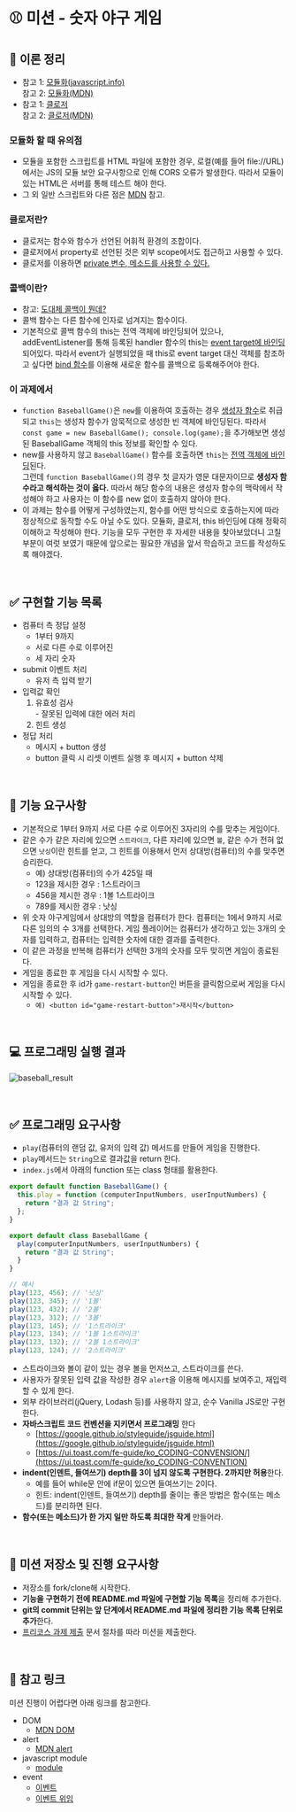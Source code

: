# ⚾ 미션 - 숫자 야구 게임


## 📝 이론 정리
- 참고 1: [모듈화(javascript.info)](https://ko.javascript.info/import-export)  
  참고 2: [모듈화(MDN)](https://developer.mozilla.org/ko/docs/Web/JavaScript/Guide/Modules)
- 참고 1: [클로저](https://hyunseob.github.io/2016/08/30/javascript-closure/)  
  참고 2: [클로저(MDN)](https://developer.mozilla.org/ko/docs/Web/JavaScript/Closures)
### 모듈화 할 때 유의점
- 모듈을 포함한 스크립트를 HTML 파일에 포함한 경우, 로컬(예를 들어 file://URL)에서는 JS의 모듈 보안 요구사항으로 인해 CORS 오류가 발생한다. 따라서 모듈이 있는 HTML은 서버를 통해 테스트 해야 한다.
- 그 외 일반 스크립트와 다른 점은 [MDN](https://developer.mozilla.org/ko/docs/Web/JavaScript/Guide/Modules#other_differences_between_modules_and_standard_scripts) 참고.
### 클로저란?
- 클로저는 함수와 함수가 선언된 어휘적 환경의 조합이다.
- 클로저에서 property로 선언된 것은 외부 scope에서도 접근하고 사용할 수 있다.
- 클로저를 이용하면 [private 변수, 메소드를 사용할 수 있다.](https://developer.mozilla.org/ko/docs/Web/JavaScript/Closures#%ED%81%B4%EB%A1%9C%EC%A0%80%EB%A5%BC_%EC%9D%B4%EC%9A%A9%ED%95%B4%EC%84%9C_%ED%94%84%EB%9D%BC%EC%9D%B4%EB%B9%97_%EB%A9%94%EC%86%8C%EB%93%9C_private_method_%ED%9D%89%EB%82%B4%EB%82%B4%EA%B8%B0)
### 콜백이란?
- 참고: [도대체 콜백이 뭔데?](https://medium.com/@oasis9217/%EB%B2%88%EC%97%AD-javascript-%EB%8F%84%EB%8C%80%EC%B2%B4-%EC%BD%9C%EB%B0%B1%EC%9D%B4-%EB%AD%94%EB%8D%B0-65bb82556c56)
- 콜백 함수는 다른 함수에 인자로 넘겨지는 함수이다.
- 기본적으로 콜백 함수의 this는 전역 객체에 바인딩되어 있으나, addEventListener를 통해 등록된 handler 함수의 this는 [event target에 바인딩](https://developer.mozilla.org/en-US/docs/Web/API/EventTarget/addEventListener#the_value_of_this_within_the_handler) 되어있다. 따라서 event가 실행되었을 때 this로 event target 대신 객체를 참조하고 싶다면 [bind 함수](https://developer.mozilla.org/ko/docs/Web/JavaScript/Reference/Global_Objects/Function/bind)를 이용해 새로운 함수를 콜백으로 등록해주어야 한다.
### 이 과제에서
- ``function BaseballGame()``은 ``new``를 이용하여 호출하는 경우 [생성자 함수](https://ko.javascript.info/constructor-new#ref-257)로 취급되고 ``this``는 생성자 함수가 암묵적으로 생성한 빈 객체에 바인딩된다. 따라서 ``const game = new BaseballGame(); console.log(game);``을 추가해보면 생성된 BaseballGame 객체의 this 정보를 확인할 수 있다.
- new를 사용하지 않고 ``BaseballGame()`` 함수를 호출하면 ``this``는 [전역 객체에 바인딩](https://poiemaweb.com/js-this#33-%EC%83%9D%EC%84%B1%EC%9E%90-%ED%95%A8%EC%88%98%EC%97%90-new-%EC%97%B0%EC%82%B0%EC%9E%90%EB%A5%BC-%EB%B6%99%EC%9D%B4%EC%A7%80-%EC%95%8A%EA%B3%A0-%ED%98%B8%EC%B6%9C%ED%95%A0-%EA%B2%BD%EC%9A%B0)된다.  
  그런데 ``function BaseballGame()``의 경우 첫 글자가 영문 대문자이므로 **생성자 함수라고 해석하는 것이 옳다.** 따라서 해당 함수의 내용은 생성자 함수의 맥락에서 작성해야 하고 사용자는 이 함수를 new 없이 호출하지 않아야 한다.
- 이 과제는 함수를 어떻게 구성하였는지, 함수를 어떤 방식으로 호출하는지에 따라 정상적으로 동작할 수도 아닐 수도 있다. 모듈화, 클로저, this 바인딩에 대해 정확히 이해하고 작성해야 한다. 기능을 모두 구현한 후 자세한 내용을 찾아보았더니 고칠 부분이 여럿 보였기 때문에 앞으로는 필요한 개념을 앞서 학습하고 코드를 작성하도록 해야겠다.

<br>

## ✅ 구현할 기능 목록

- 컴퓨터 측 정답 설정
  - 1부터 9까지
  - 서로 다른 수로 이루어진
  - 세 자리 숫자
- submit 이벤트 처리
  - 유저 측 입력 받기
- 입력값 확인
    1. 유효성 검사  
      - 잘못된 입력에 대한 에러 처리
    2. 힌트 생성
- 정답 처리
  - 메시지 + button 생성
  - button 클릭 시 리셋 이벤트 실행 후 메시지 + button 삭제

<br>

## 🎯 기능 요구사항

- 기본적으로 1부터 9까지 서로 다른 수로 이루어진 3자리의 수를 맞추는 게임이다.
- 같은 수가 같은 자리에 있으면 `스트라이크`, 다른 자리에 있으면 `볼`, 같은 수가 전혀 없으면 `낫싱`이란 힌트를 얻고, 그 힌트를 이용해서 먼저 상대방(컴퓨터)의 수를 맞추면 승리한다.
  - 예) 상대방(컴퓨터)의 수가 425일 때
  - 123을 제시한 경우 : 1스트라이크
  - 456을 제시한 경우 : 1볼 1스트라이크
  - 789를 제시한 경우 : 낫싱
- 위 숫자 야구게임에서 상대방의 역할을 컴퓨터가 한다. 컴퓨터는 1에서 9까지 서로 다른 임의의 수 3개를 선택한다. 게임 플레이어는 컴퓨터가 생각하고 있는 3개의 숫자를 입력하고, 컴퓨터는 입력한 숫자에 대한 결과를 출력한다.
- 이 같은 과정을 반복해 컴퓨터가 선택한 3개의 숫자를 모두 맞히면 게임이 종료된다.
- 게임을 종료한 후 게임을 다시 시작할 수 있다.
- 게임을 종료한 후 id가 `game-restart-button`인 버튼을 클릭함으로써 게임을 다시 시작할 수 있다. 
  - `예) <button id="game-restart-button">재시작</button>`

<br>

## 💻 프로그래밍 실행 결과

![baseball_result](https://user-images.githubusercontent.com/50367798/100166088-32473e00-2eff-11eb-9454-5d45e648b37e.jpg)

<br>

## ✅ 프로그래밍 요구사항

- `play`(컴퓨터의 랜덤 값, 유저의 입력 값) 메서드를 만들어 게임을 진행한다.
- `play`메서드는 `String`으로 결과값을 return 한다.
- `index.js`에서 아래의 function 또는 class 형태를 활용한다.

```javascript
export default function BaseballGame() {
  this.play = function (computerInputNumbers, userInputNumbers) {
    return "결과 값 String";
  };
}

export default class BaseballGame {
  play(computerInputNumbers, userInputNumbers) {
    return "결과 값 String";
  }
}

// 예시
play(123, 456); // '낫싱'
play(123, 345); // '1볼'
play(123, 432); // '2볼'
play(123, 312); // '3볼'
play(123, 145); // '1스트라이크'
play(123, 134); // '1볼 1스트라이크'
play(123, 132); // '2볼 1스트라이크'
play(123, 124); // '2스트라이크'
```

- 스트라이크와 볼이 같이 있는 경우 볼을 먼저쓰고, 스트라이크를 쓴다.
- 사용자가 잘못된 입력 값을 작성한 경우 `alert`을 이용해 메시지를 보여주고, 재입력할 수 있게 한다.
- 외부 라이브러리(jQuery, Lodash 등)를 사용하지 않고, 순수 Vanilla JS로만 구현한다.
- **자바스크립트 코드 컨벤션을 지키면서 프로그래밍** 한다
  - [https://google.github.io/styleguide/jsguide.html](https://google.github.io/styleguide/jsguide.html)
  - [https://ui.toast.com/fe-guide/ko_CODING-CONVENSION/](https://ui.toast.com/fe-guide/ko_CODING-CONVENTION)
- **indent(인덴트, 들여쓰기) depth를 3이 넘지 않도록 구현한다. 2까지만 허용**한다.
  - 예를 들어 while문 안에 if문이 있으면 들여쓰기는 2이다.
  - 힌트: indent(인덴트, 들여쓰기) depth를 줄이는 좋은 방법은 함수(또는 메소드)를 분리하면 된다.
- **함수(또는 메소드)가 한 가지 일만 하도록 최대한 작게** 만들어라.

<br>

## 📝 미션 저장소 및 진행 요구사항

- 저장소를 fork/clone해 시작한다.
- **기능을 구현하기 전에 README.md 파일에 구현할 기능 목록**을 정리해 추가한다.
- **git의 commit 단위는 앞 단계에서 README.md 파일에 정리한 기능 목록 단위로 추가**한다.
- [프리코스 과제 제출](https://github.com/woowacourse/woowacourse-docs/tree/master/precourse) 문서 절차를 따라 미션을 제출한다.

<br>

## 🔗 참고 링크

미션 진행이 어렵다면 아래 링크를 참고한다.

- DOM
  - [MDN DOM](https://developer.mozilla.org/ko/docs/Web/API/Document_Object_Model/%EC%86%8C%EA%B0%9C)
- alert
  - [MDN alert](https://developer.mozilla.org/ko/docs/Web/API/Window/alert)
- javascript module
  - [module](https://ko.javascript.info/modules-intro)
- event
  - [이벤트](https://ko.javascript.info/introduction-browser-events)
  - [이벤트 위임](https://ko.javascript.info/event-delegation)
